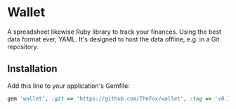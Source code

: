 # Wallet

A spreadsheet likewise Ruby library to track your finances. Using the best data format ever, YAML. It's designed to host the data offline, e.g. in a Git repository.

## Installation

Add this line to your application's Gemfile:

```ruby
gem 'wallet', :git => 'https://github.com/TheFox/wallet', :tag => 'v0.1.0'
```
